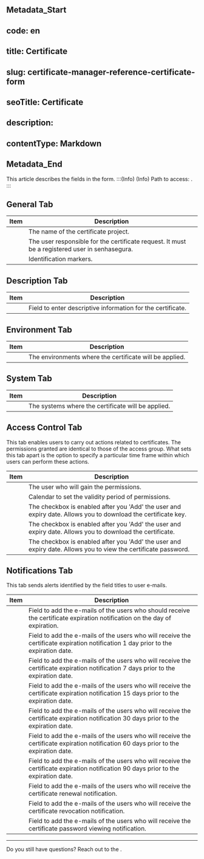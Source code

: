 ## Metadata_Start 
## code: en
## title: Certificate 
## slug: certificate-manager-reference-certificate-form 
## seoTitle: Certificate 
## description:  
## contentType: Markdown 
## Metadata_End
This article describes the fields in the  form.
:::(Info) (Info)
Path to access:  .
:::

## General Tab
|Item|Description|
|-|-|
||The name of the certificate project.|
||The user responsible for the certificate request. It must be a registered user in senhasegura.|
||Identification markers.|

## Description Tab
|Item|Description|
|-|-|
||Field to enter descriptive information for the certificate.|

## Environment Tab
|Item|Description|
|-|-|
||The environments where the certificate will be applied.|

## System Tab
|Item|Description|
|-|-|
||The systems where the certificate will be applied.|

## Access Control Tab
This tab enables users to carry out actions related to certificates. The permissions granted are identical to those of the access group. What sets this tab apart is the option to specify a particular time frame within which users can perform these actions.

|Item|Description|
|-|-|
||The user who will gain the permissions.|
||Calendar to set the validity period of permissions.|
||The checkbox is enabled after you 'Add' the user and expiry date. Allows you to download the certificate key.|
||The checkbox is enabled after you 'Add' the user and expiry date. Allows you to download the certificate.|
||The checkbox is enabled after you 'Add' the user and expiry date. Allows you to view the certificate password.|

## Notifications Tab
This tab sends alerts identified by the field titles to user e-mails.

|Item|Description|
|-|-|
||Field to add the e-mails of the users who should receive the certificate expiration notification on the day of expiration.|
||Field to add the e-mails of the users who will receive the certificate expiration notification 1 day prior to the expiration date.|
||Field to add the e-mails of the users who will receive the certificate expiration notification 7 days prior to the expiration date.|
||Field to add the e-mails of the users who will receive the certificate expiration notification 15 days prior to the expiration date.|
||Field to add the e-mails of the users who will receive the certificate expiration notification 30 days prior to the expiration date.|
||Field to add the e-mails of the users who will receive the certificate expiration notification 60 days prior to the expiration date.|
||Field to add the e-mails of the users who will receive the certificate expiration notification 90 days prior to the expiration date.|
||Field to add the e-mails of the users who will receive the certificate renewal notification.|
||Field to add the e-mails of the users who will receive the certificate revocation notification.|
||Field to add the e-mails of the users who will receive the certificate password viewing notification.|
***
Do you still have questions? Reach out to the .

